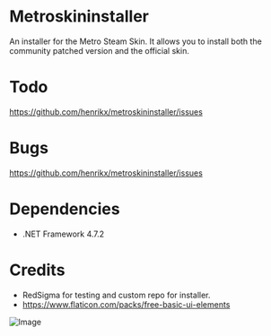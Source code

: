 # Metroskininstaller
An installer for the Metro Steam Skin. It allows you to install both the community patched version and the official skin.

# Todo
https://github.com/henrikx/metroskininstaller/issues

# Bugs
https://github.com/henrikx/metroskininstaller/issues

# Dependencies
* .NET Framework 4.7.2

# Credits
* RedSigma for testing and custom repo for installer.
* https://www.flaticon.com/packs/free-basic-ui-elements

![Image](https://images-ext-2.discordapp.net/external/HalKHzBWa6wJmd66icpGTuwQM1jLs8vTHhD74NMcOgE/https/image.prntscr.com/image/IhyYtRTfQpOWStNOV0t89g.jpg)
